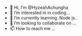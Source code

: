 - 👋 Hi, I’m @HyzeahAchungha
- 👀 I’m interested in in coding...
- 🌱 I’m currently learning .Node js..
- 💞️ I’m looking to collaborate on ...
- 📫 How to reach me ...

<!---
HyzeahAchungha/HyzeahAchungha is a ✨ special ✨ repository because its `README.md` (this file) appears on your GitHub profile.
You can click the Preview link to take a look at your changes.
--->
